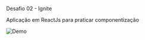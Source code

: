 Desafio 02 - Ignite

Aplicação em ReactJs para praticar componentização

![Demo](README/example.git?raw=true "Demo")
